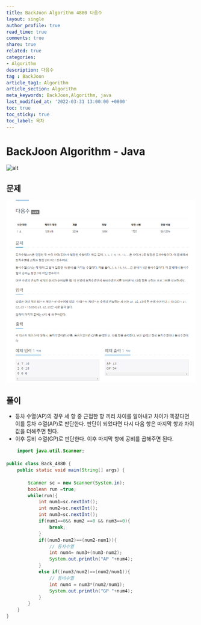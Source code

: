 ```yaml
---
title: BackJoon Algorithm 4880 다음수
layout: single
author_profile: true
read_time: true
comments: true
share: true
related: true
categories:
- Algorithm
description: 다음수
tag : BackJoon
article_tag1: Algorithm
article_section: Algorithm
meta_keywords: BackJoon,Algorithm, java
last_modified_at: '2022-03-31 13:00:00 +0800'
toc: true
toc_sticky: true
toc_label: 목차
---
```


BackJoon Algorithm - Java
====================

![alt](https://d2gd6pc034wcta.cloudfront.net/images/logo@2x.png)

## 문제

![alt](/assets/images/post/Algorithm/4880.png)


## 풀이

* 등차 수열(AP)의 경우 세 항 중 근접한 항 끼리 차이를 알아내고 차이가 똑같다면  
  이를 등차 수열(AP)로 판단한다. 판단이 되었다면 다시 다음 항은 마지막 항과 차이   
  값을 더해주면 된다.
* 이후 등비 수열(GP)로 판단한다. 이후 마지막 항에 공비를 곱해주면 된다.

```java
    import java.util.Scanner;

public class Back_4880 {
    public static void main(String[] args) {

        Scanner sc = new Scanner(System.in);
        boolean run =true;
        while(run){
            int num1=sc.nextInt();
            int num2=sc.nextInt();
            int num3=sc.nextInt();
            if(num1==0&& num2 ==0 && num3==0){
                break;
            }
            if((num3-num2)==(num2-num1)){
                // 등차수열
                int num4= num3+(num3-num2);
                System.out.println("AP "+num4);
            }
            else if((num3/num2)==(num2/num1)){
                // 등비수열
                int num4 = num3*(num2/num1);
                System.out.println("GP "+num4);
            }
        }
    }
}

```

